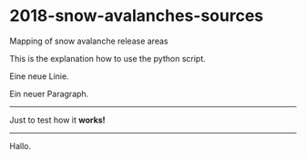 # 2018-snow-avalanches-sources
Mapping of snow avalanche release areas


This is the explanation how to use the python script.

Eine neue Linie.

Ein neuer Paragraph.

------

Just to test how it __works!__

*****

Hallo.